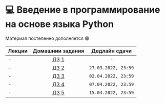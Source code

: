 # 💻 Введение в программирование на основе языка Python

Материал постепенно дополняется 😁

Лекции | Домашнии задания | Дедлайн сдачи
|----|:----:|:----:|
| - | [ДЗ 1](https://contest.yandex.ru/contest/35744/problems/ ) | - |
| - | [ДЗ 2](https://contest.yandex.ru/contest/35454/problems/) | `27.03.2022, 23:59` |
| - | [ДЗ 3](https://contest.yandex.ru/contest/36258/problems/) | `02.04.2022, 23:59` |
| - | [ДЗ 4](https://contest.yandex.ru/contest/36488/problems/) | `07.04.2022, 23:59` |
| - | [ДЗ 5](https://contest.yandex.ru/contest/36713/problems/) | `15.04.2022, 23:59` |